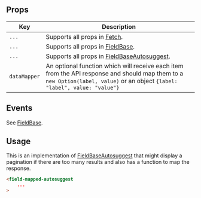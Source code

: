 ## Props

| Key | Description |
| --- | --- |
| `...` | Supports all props in [Fetch](#/pages/fetch). |
| `...` | Supports all props in [FieldBase](#/component/Form/fields/FieldBase). |
| `...` | Supports all props in [FieldBaseAutosuggest](#/component/Form/fields/FieldBaseAutosuggest). |
| `dataMapper` | An optional function which will receive each item from the API response and should map them to a `new Option(label, value)` or an object `{label: "label", value: "value"}` |

## Events

See [FieldBase](#/component/Form/fields/FieldBase).

## Usage

This is an implementation of [FieldBaseAutosuggest](#/component/Form/fields/FieldBaseAutosuggest) that might display a pagination if there are too many results and also has a function to map the response.

```html
<field-mapped-autosuggest
	...
>
```
